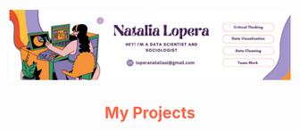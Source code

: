 ![Header](https://github.com/Natcol05/Natcol05/blob/45efe3f38902e43e19d1a93e212f76f91f05b924/Natalia%20Lopera%20(1).png)
</div>

<div>
</div>


<div <div align="center">
  <h1 style="color: #ff6347;">My Projects</h1>
</div>
